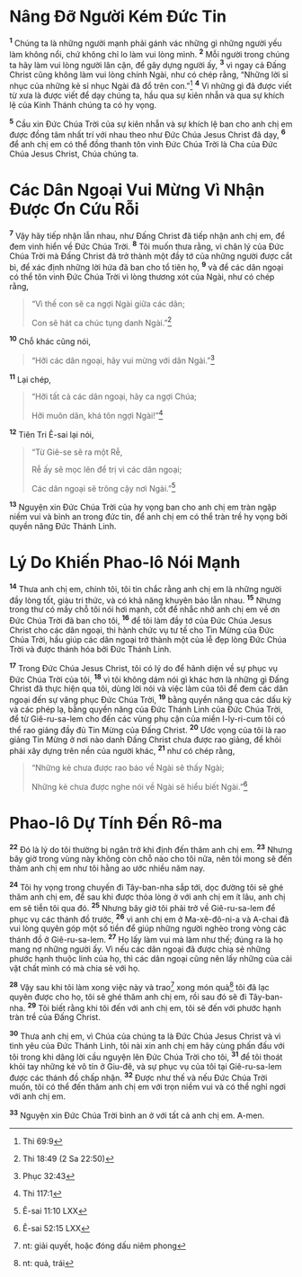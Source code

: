# Nâng Đỡ Người Kém Đức Tin

<sup><b>1</b></sup> Chúng ta là những người mạnh phải gánh vác những gì những người yếu làm không nổi, chứ không chỉ lo làm vui lòng mình. <sup><b>2</b></sup> Mỗi người trong chúng ta hãy làm vui lòng người lân cận, để gây dựng người ấy, <sup><b>3</b></sup> vì ngay cả Đấng Christ cũng không làm vui lòng chính Ngài, như có chép rằng, “Những lời sỉ nhục của những kẻ sỉ nhục Ngài đã đổ trên con.”[^1-3c33e7da-c692-4bd7-a65f-21cc414e982e] <sup><b>4</b></sup> Vì những gì đã được viết từ xưa là được viết để dạy chúng ta, hầu qua sự kiên nhẫn và qua sự khích lệ của Kinh Thánh chúng ta có hy vọng.

<sup><b>5</b></sup> Cầu xin Đức Chúa Trời của sự kiên nhẫn và sự khích lệ ban cho anh chị em được đồng tâm nhất trí với nhau theo như Đức Chúa Jesus Christ đã dạy, <sup><b>6</b></sup> để anh chị em có thể đồng thanh tôn vinh Đức Chúa Trời là Cha của Đức Chúa Jesus Christ, Chúa chúng ta.

# Các Dân Ngoại Vui Mừng Vì Nhận Được Ơn Cứu Rỗi

<sup><b>7</b></sup> Vậy hãy tiếp nhận lẫn nhau, như Đấng Christ đã tiếp nhận anh chị em, để đem vinh hiển về Đức Chúa Trời. <sup><b>8</b></sup> Tôi muốn thưa rằng, vì chân lý của Đức Chúa Trời mà Đấng Christ đã trở thành một đầy tớ của những người được cắt bì, để xác định những lời hứa đã ban cho tổ tiên họ, <sup><b>9</b></sup> và để các dân ngoại có thể tôn vinh Đức Chúa Trời vì lòng thương xót của Ngài, như có chép rằng,

> “Vì thế con sẽ ca ngợi Ngài giữa các dân;
>
> Con sẽ hát ca chúc tụng danh Ngài.”[^2-3c33e7da-c692-4bd7-a65f-21cc414e982e]

<sup><b>10</b></sup> Chỗ khác cũng nói,

> “Hỡi các dân ngoại, hãy vui mừng với dân Ngài.”[^3-3c33e7da-c692-4bd7-a65f-21cc414e982e]

<sup><b>11</b></sup> Lại chép,

> “Hỡi tất cả các dân ngoại, hãy ca ngợi Chúa;
>
> Hỡi muôn dân, khá tôn ngợi Ngài!”[^4-3c33e7da-c692-4bd7-a65f-21cc414e982e]

<sup><b>12</b></sup> Tiên Tri Ê-sai lại nói,

> “Từ Giê-se sẽ ra một Rễ,
>
> Rễ ấy sẽ mọc lên để trị vì các dân ngoại;
>
> Các dân ngoại sẽ trông cậy nơi Ngài.”[^5-3c33e7da-c692-4bd7-a65f-21cc414e982e]

<sup><b>13</b></sup> Nguyện xin Đức Chúa Trời của hy vọng ban cho anh chị em tràn ngập niềm vui và bình an trong đức tin, để anh chị em có thể tràn trề hy vọng bởi quyền năng Đức Thánh Linh.

# Lý Do Khiến Phao-lô Nói Mạnh

<sup><b>14</b></sup> Thưa anh chị em, chính tôi, tôi tin chắc rằng anh chị em là những người đầy lòng tốt, giàu tri thức, và có khả năng khuyên bảo lẫn nhau. <sup><b>15</b></sup> Nhưng trong thư có mấy chỗ tôi nói hơi mạnh, cốt để nhắc nhở anh chị em về ơn Đức Chúa Trời đã ban cho tôi, <sup><b>16</b></sup> để tôi làm đầy tớ của Đức Chúa Jesus Christ cho các dân ngoại, thi hành chức vụ tư tế cho Tin Mừng của Đức Chúa Trời, hầu giúp các dân ngoại trở thành một của lễ đẹp lòng Đức Chúa Trời và được thánh hóa bởi Đức Thánh Linh.

<sup><b>17</b></sup> Trong Đức Chúa Jesus Christ, tôi có lý do để hãnh diện về sự phục vụ Đức Chúa Trời của tôi, <sup><b>18</b></sup> vì tôi không dám nói gì khác hơn là những gì Đấng Christ đã thực hiện qua tôi, dùng lời nói và việc làm của tôi để đem các dân ngoại đến sự vâng phục Đức Chúa Trời, <sup><b>19</b></sup> bằng quyền năng qua các dấu kỳ và các phép lạ, bằng quyền năng của Đức Thánh Linh của Đức Chúa Trời, để từ Giê-ru-sa-lem cho đến các vùng phụ cận của miền I-ly-ri-cum tôi có thể rao giảng đầy đủ Tin Mừng của Đấng Christ. <sup><b>20</b></sup> Ước vọng của tôi là rao giảng Tin Mừng ở nơi nào danh Đấng Christ chưa được rao giảng, để khỏi phải xây dựng trên nền của người khác, <sup><b>21</b></sup> như có chép rằng,

> “Những kẻ chưa được rao báo về Ngài sẽ thấy Ngài;
>
> Những kẻ chưa được nghe nói về Ngài sẽ hiểu biết Ngài.”[^6-3c33e7da-c692-4bd7-a65f-21cc414e982e]

# Phao-lô Dự Tính Đến Rô-ma

<sup><b>22</b></sup> Đó là lý do tôi thường bị ngăn trở khi định đến thăm anh chị em. <sup><b>23</b></sup> Nhưng bây giờ trong vùng này không còn chỗ nào cho tôi nữa, nên tôi mong sẽ đến thăm anh chị em như tôi hằng ao ước nhiều năm nay.

<sup><b>24</b></sup> Tôi hy vọng trong chuyến đi Tây-ban-nha sắp tới, dọc đường tôi sẽ ghé thăm anh chị em, để sau khi được thỏa lòng ở với anh chị em ít lâu, anh chị em sẽ tiễn tôi qua đó. <sup><b>25</b></sup> Nhưng bây giờ tôi phải trở về Giê-ru-sa-lem để phục vụ các thánh đồ trước, <sup><b>26</b></sup> vì anh chị em ở Ma-xê-đô-ni-a và A-chai đã vui lòng quyên góp một số tiền để giúp những người nghèo trong vòng các thánh đồ ở Giê-ru-sa-lem. <sup><b>27</b></sup> Họ lấy làm vui mà làm như thế; đúng ra là họ mang nợ những người ấy. Vì nếu các dân ngoại đã được chia sẻ những phước hạnh thuộc linh của họ, thì các dân ngoại cũng nên lấy những của cải vật chất mình có mà chia sẻ với họ.

<sup><b>28</b></sup> Vậy sau khi tôi làm xong việc này và trao[^7-3c33e7da-c692-4bd7-a65f-21cc414e982e] xong món quà[^8-3c33e7da-c692-4bd7-a65f-21cc414e982e] tôi đã lạc quyên được cho họ, tôi sẽ ghé thăm anh chị em, rồi sau đó sẽ đi Tây-ban-nha. <sup><b>29</b></sup> Tôi biết rằng khi tôi đến với anh chị em, tôi sẽ đến với phước hạnh tràn trề của Đấng Christ.

<sup><b>30</b></sup> Thưa anh chị em, vì Chúa của chúng ta là Đức Chúa Jesus Christ và vì tình yêu của Đức Thánh Linh, tôi nài xin anh chị em hãy cùng phấn đấu với tôi trong khi dâng lời cầu nguyện lên Đức Chúa Trời cho tôi, <sup><b>31</b></sup> để tôi thoát khỏi tay những kẻ vô tín ở Giu-đê, và sự phục vụ của tôi tại Giê-ru-sa-lem được các thánh đồ chấp nhận. <sup><b>32</b></sup> Được như thế và nếu Đức Chúa Trời muốn, tôi có thể đến thăm anh chị em với trọn niềm vui và có thể nghỉ ngơi với anh chị em.

<sup><b>33</b></sup> Nguyện xin Đức Chúa Trời bình an ở với tất cả anh chị em. A-men.

[^1-3c33e7da-c692-4bd7-a65f-21cc414e982e]: Thi 69:9

[^2-3c33e7da-c692-4bd7-a65f-21cc414e982e]: Thi 18:49 (2 Sa 22:50)

[^3-3c33e7da-c692-4bd7-a65f-21cc414e982e]: Phục 32:43

[^4-3c33e7da-c692-4bd7-a65f-21cc414e982e]: Thi 117:1

[^5-3c33e7da-c692-4bd7-a65f-21cc414e982e]: Ê-sai 11:10 LXX

[^6-3c33e7da-c692-4bd7-a65f-21cc414e982e]: Ê-sai 52:15 LXX

[^7-3c33e7da-c692-4bd7-a65f-21cc414e982e]: nt: giải quyết, hoặc đóng dấu niêm phong

[^8-3c33e7da-c692-4bd7-a65f-21cc414e982e]: nt: quả, trái
